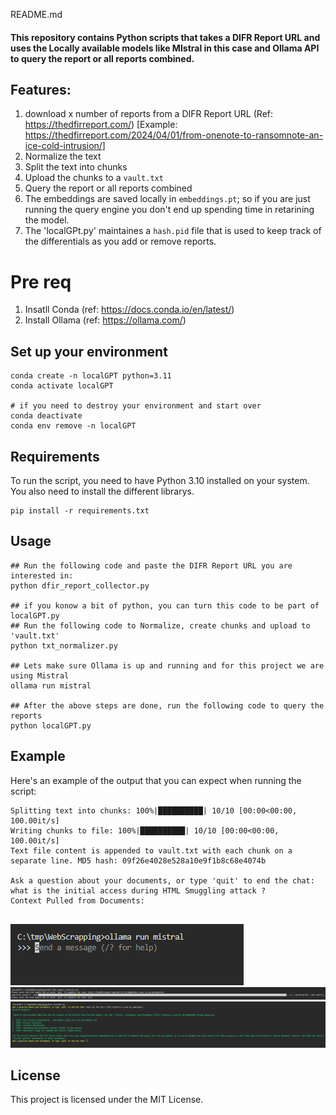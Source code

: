 README.md
#### This repository contains Python scripts that takes a DIFR Report URL and uses the Locally available models like MIstral in this case and Ollama API to query the report or all reports combined. 

## Features:
1. download x number of reports from a DIFR Report URL (Ref: https://thedfirreport.com/) [Example: https://thedfirreport.com/2024/04/01/from-onenote-to-ransomnote-an-ice-cold-intrusion/]
2. Normalize the text
3. Split the text into chunks
4. Upload the chunks to a `vault.txt`
5. Query the report or all reports combined
6. The embeddings are saved locally in `embeddings.pt`; so if you are just running the query engine you don't end up spending time in retarining the model. 
7. The 'localGPt.py' maintaines a `hash.pid` file that is used to keep track of the differentials as you add or remove reports. 

# Pre req
1. Insatll Conda (ref: https://docs.conda.io/en/latest/)
2. Install Ollama (ref: https://ollama.com/)

## Set up your environment
```
conda create -n localGPT python=3.11
conda activate localGPT

# if you need to destroy your environment and start over
conda deactivate
conda env remove -n localGPT
```

## Requirements
To run the script, you need to have Python 3.10 installed on your system. You also need to install the different  librarys.

```
pip install -r requirements.txt
```
## Usage
```
## Run the following code and paste the DIFR Report URL you are interested in:
python dfir_report_collector.py

## if you konow a bit of python, you can turn this code to be part of localGPT.py
## Run the following code to Normalize, create chunks and upload to 'vault.txt'
python txt_normalizer.py

## Lets make sure Ollama is up and running and for this project we are using Mistral
ollama run mistral

## After the above steps are done, run the following code to query the reports
python localGPT.py
```

## Example
Here's an example of the output that you can expect when running the script:

```
Splitting text into chunks: 100%|██████████| 10/10 [00:00<00:00, 100.00it/s]
Writing chunks to file: 100%|██████████| 10/10 [00:00<00:00, 100.00it/s]
Text file content is appended to vault.txt with each chunk on a separate line. MD5 hash: 09f26e4028e528a10e9f1b8c68e4074b

Ask a question about your documents, or type 'quit' to end the chat: what is the initial access during HTML Smuggling attack ?
Context Pulled from Documents: 


```
![alt text](image-1.png)
![alt text](image-2.png)
![alt text](image-3.png)

## License
This project is licensed under the MIT License.
